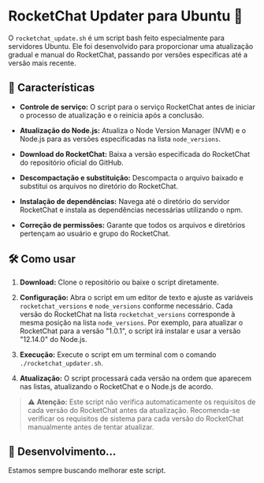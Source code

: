 # RocketChat Updater para Ubuntu 🚀

O `rocketchat_update.sh` é um script bash feito especialmente para servidores Ubuntu. Ele foi desenvolvido para proporcionar uma atualização gradual e manual do RocketChat, passando por versões específicas até a versão mais recente.

## 🌟 Características

- **Controle de serviço:** O script para o serviço RocketChat antes de iniciar o processo de atualização e o reinicia após a conclusão.

- **Atualização do Node.js:** Atualiza o Node Version Manager (NVM) e o Node.js para as versões especificadas na lista `node_versions`.

- **Download do RocketChat:** Baixa a versão especificada do RocketChat do repositório oficial do GitHub.

- **Descompactação e substituição:** Descompacta o arquivo baixado e substitui os arquivos no diretório do RocketChat.

- **Instalação de dependências:** Navega até o diretório do servidor RocketChat e instala as dependências necessárias utilizando o npm.

- **Correção de permissões:** Garante que todos os arquivos e diretórios pertençam ao usuário e grupo do RocketChat.

## 🛠️ Como usar

1. **Download:** Clone o repositório ou baixe o script diretamente.

2. **Configuração:** Abra o script em um editor de texto e ajuste as variáveis `rocketchat_versions` e `node_versions` conforme necessário. Cada versão do RocketChat na lista `rocketchat_versions` corresponde à mesma posição na lista `node_versions`. Por exemplo, para atualizar o RocketChat para a versão "1.0.1", o script irá instalar e usar a versão "12.14.0" do Node.js.

3. **Execução:** Execute o script em um terminal com o comando `./rocketchat_updater.sh`.

4. **Atualização:** O script processará cada versão na ordem que aparecem nas listas, atualizando o RocketChat e o Node.js de acordo.

> ⚠️ **Atenção:** Este script não verifica automaticamente os requisitos de cada versão do RocketChat antes da atualização. Recomenda-se verificar os requisitos de sistema para cada versão do RocketChat manualmente antes de tentar atualizar.

## 🎉 Desenvolvimento...

Estamos sempre buscando melhorar este script.
